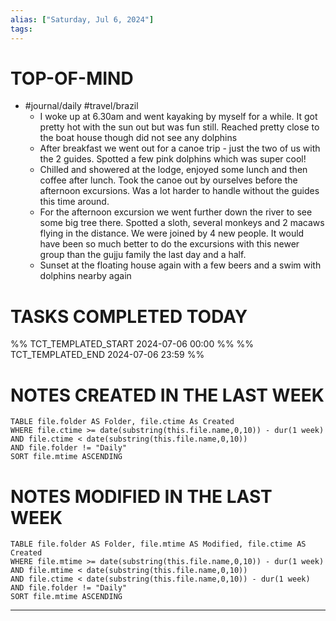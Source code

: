 ```yaml
---
alias: ["Saturday, Jul 6, 2024"]
tags: 
---
```


# TOP-OF-MIND
- #journal/daily #travel/brazil 
	- I woke up at 6.30am and went kayaking by myself for a while. It got pretty hot with the sun out but was fun still. Reached pretty close to the boat house though did not see any dolphins
	- After breakfast we went out for a canoe trip - just the two of us with the 2 guides. Spotted a few pink dolphins which was super cool!
	- Chilled and showered at the lodge, enjoyed some lunch and then coffee after lunch. Took the canoe out by ourselves before the afternoon excursions. Was a lot harder to handle without the guides this time around.
	- For the afternoon excursion we went further down the river to see some big tree there. Spotted a sloth, several monkeys and 2 macaws flying in the distance. We were joined by 4 new people. It would have been so much better to do the excursions with this newer group than the gujju family the last day and a half.
	- Sunset at the floating house again with a few beers and a swim with dolphins nearby again

# TASKS COMPLETED TODAY
%% TCT_TEMPLATED_START 2024-07-06 00:00 %%
%% TCT_TEMPLATED_END 2024-07-06 23:59 %%


# NOTES CREATED IN THE LAST WEEK
``` dataview
TABLE file.folder AS Folder, file.ctime As Created
WHERE file.ctime >= date(substring(this.file.name,0,10)) - dur(1 week) 
AND file.ctime < date(substring(this.file.name,0,10)) 
AND file.folder != "Daily"
SORT file.mtime ASCENDING
```

# NOTES MODIFIED IN THE LAST WEEK
``` dataview
TABLE file.folder AS Folder, file.mtime AS Modified, file.ctime AS Created
WHERE file.mtime >= date(substring(this.file.name,0,10)) - dur(1 week)
AND file.mtime < date(substring(this.file.name,0,10))
AND file.ctime < date(substring(this.file.name,0,10)) - dur(1 week)
AND file.folder != "Daily"
SORT file.mtime ASCENDING
```
---
